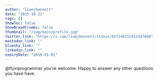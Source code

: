 ```yaml
---
author: "liamjbennett"
date: "2015-10-22"
tags: []
ShowToc: false
ShowBreadCrumbs: false
thumbnail: "/img/main/profile.jpg"
twitter_link: "https://x.com/liamjbennett/status/657246152413347840"
mastodon_link: ""
bluesky_link: ""
linkedin_link: ""
expiryDate: "2016-01-01"
---
```


@flyinprogrammer you're welcome. Happy to answer any other questions you have have.

